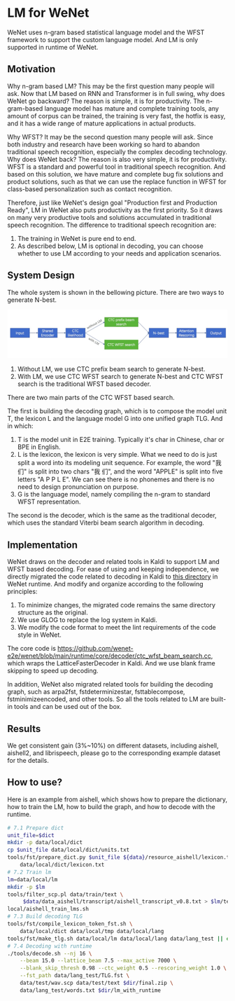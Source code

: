 # LM for WeNet

WeNet uses n-gram based statistical language model and the WFST framework to support the custom language model.
And LM is only supported in runtime of WeNet.

## Motivation

Why n-gram based LM? This may be the first question many people will ask.
Now that LM based on RNN and Transformer is in full swing, why does WeNet go backward?
The reason is simple, it is for productivity.
The n-gram-based language model has mature and complete training tools,
any amount of corpus can be trained, the training is very fast, the hotfix is easy,
and it has a wide range of mature applications in actual products.

Why WFST? It may be the second question many people will ask.
Since both industry and research have been working so hard to abandon traditional speech recognition,
especially the complex decoding technology. Why does WeNet back?
The reason is also very simple, it is for productivity.
WFST is a standard and powerful tool in traditional speech recognition.
And based on this solution, we have mature and complete bug fix solutions and product solutions,
such as that we can use the replace function in WFST for class-based personalization such as contact recognition.

Therefore, just like WeNet's design goal "Production first and Production Ready",
LM in WeNet also puts productivity as the first priority.
So it draws on many very productive tools and solutions accumulated in traditional speech recognition.
The difference to traditional speech recognition are:

1. The training in WeNet is pure end to end.
2. As described below, LM is optional in decoding, you can choose whether to use LM according to your needs and application scenarios.


## System Design

The whole system is shown in the bellowing picture. There are two ways to generate N-best.

![LM System Design](./images/lm_system.png)

1. Without LM, we use CTC prefix beam search to generate N-best.
2. With LM, we use CTC WFST search to generate N-best and CTC WFST search is the traditional WFST based decoder.

There are two main parts of the CTC WFST based search.

The first is building the decoding graph, which is to compose the model unit T, the lexicon L and the language model G into one unified graph TLG. And in which:
1. T is the model unit in E2E training. Typically it's char in Chinese, char or BPE in English.
2. L is the lexicon, the lexicon is very simple. What we need to do is just split a word into its modeling unit sequence.
For example, the word "我们" is split into two chars "我 们", and the word "APPLE" is split into five letters "A P P L E".
We can see there is no phonemes and there is no need to design pronunciation on purpose.
3. G is the language model, namely compiling the n-gram to standard WFST representation.

The second is the decoder, which is the same as the traditional decoder, which uses the standard Viterbi beam search algorithm in decoding.

## Implementation

WeNet draws on the decoder and related tools in Kaldi to support LM and WFST based decoding.
For ease of using and keeping independence, we directly migrated the code related to decoding in Kaldi to [this directory](https://github.com/wenet-e2e/wenet/tree/main/runtime/core/kaldi) in WeNet runtime.
And modify and organize according to the following principles:
1. To minimize changes, the migrated code remains the same directory structure as the original.
2. We use GLOG to replace the log system in Kaldi.
3. We modify the code format to meet the lint requirements of the code style in WeNet.

The core code is https://github.com/wenet-e2e/wenet/blob/main/runtime/core/decoder/ctc_wfst_beam_search.cc,
which wraps the LatticeFasterDecoder in Kaldi.
And we use blank frame skipping to speed up decoding.

In addition, WeNet also migrated related tools for building the decoding graph,
such as arpa2fst, fstdeterminizestar, fsttablecompose, fstminimizeencoded, and other tools.
So all the tools related to LM are built-in tools and can be used out of the box.


## Results

We get consistent gain (3%~10%) on different datasets,
including aishell, aishell2, and librispeech,
please go to the corresponding example dataset for the details.

## How to use?

Here is an example from aishell, which shows how to prepare the dictionary, how to train the LM,
how to build the graph, and how to decode with the runtime.

``` sh
# 7.1 Prepare dict
unit_file=$dict
mkdir -p data/local/dict
cp $unit_file data/local/dict/units.txt
tools/fst/prepare_dict.py $unit_file ${data}/resource_aishell/lexicon.txt \
    data/local/dict/lexicon.txt
# 7.2 Train lm
lm=data/local/lm
mkdir -p $lm
tools/filter_scp.pl data/train/text \
     $data/data_aishell/transcript/aishell_transcript_v0.8.txt > $lm/text
local/aishell_train_lms.sh
# 7.3 Build decoding TLG
tools/fst/compile_lexicon_token_fst.sh \
    data/local/dict data/local/tmp data/local/lang
tools/fst/make_tlg.sh data/local/lm data/local/lang data/lang_test || exit 1;
# 7.4 Decoding with runtime
./tools/decode.sh --nj 16 \
    --beam 15.0 --lattice_beam 7.5 --max_active 7000 \
    --blank_skip_thresh 0.98 --ctc_weight 0.5 --rescoring_weight 1.0 \
    --fst_path data/lang_test/TLG.fst \
    data/test/wav.scp data/test/text $dir/final.zip \
    data/lang_test/words.txt $dir/lm_with_runtime
```

